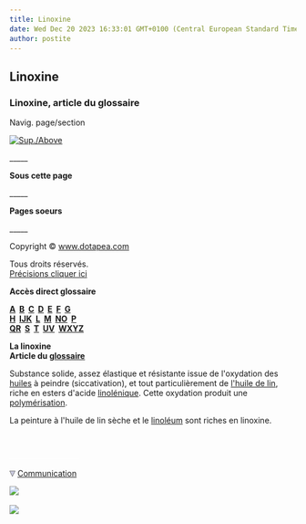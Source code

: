 ```yaml
---
title: Linoxine
date: Wed Dec 20 2023 16:33:01 GMT+0100 (Central European Standard Time)
author: postite
---
```


## Linoxine
### Linoxine, article du glossaire
 Navig. page/section

[![Sup./Above](_derived/up_cmp_themenoir010_up.gif)](l.html)

\_\_\_\_\_

**Sous cette page**

\_\_\_\_\_

**Pages soeurs**

\_\_\_\_\_

Copyright © www.dotapea.com

Tous droits réservés.  
[Précisions cliquer ici](droitscopie.html)

**Accès direct glossaire**

**[A](a.html)  [B](b.html)  [C](c.html)  [D](d.html)  [E](e.html)  [F](f.html)  [G](g.html)  
[H](h.html)  [IJK](ijk.html)  [L](l.html)  [M](m.html)  [NO](no.html)  [P](p.html)  
[QR](qr.html)  [S](s.html)  [T](t.html)  [UV](uv.html)  [WXYZ](wxyz.html)**

**La linoxine  
Article du [glossaire](glossaire.html)**

Substance solide, assez élastique et résistante issue de l'oxydation des [huiles](huiles.html) à peindre (siccativation), et tout particulièrement de [l'huile de lin](huiledelin.html), riche en esters d'acide [linolénique](linoxine.html#linolenique). Cette oxydation produit une [polymérisation](polymere.html).

La peinture à l'huile de lin sèche et le [linoléum](linoxine.html#linoleique) sont riches en linoxine.



 

 ![](images/transparent122x1.gif)

![](images/flechebas.gif) [Communication](http://www.artrealite.com/annonceurs.htm) 

[![](https://cbonvin.fr/sites/regie.artrealite.com/visuels/campagne1.png)](index-2.html#20131014)

![](https://cbonvin.fr/sites/regie.artrealite.com/visuels/campagne2.png)